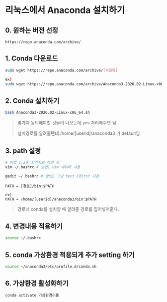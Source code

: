 # 리눅스에서 Anaconda 설치하기



## 0. 원하는 버전 선정

```
https://repo.anaconda.com/archive/
```



## 1. Conda 다운로드

```bash
sudo wget https://repo.anaconda.com/archive/[파일명]

ex)
sudo wget https://repo.anaconda.com/archive/Anaconda3-2020.02-Linux-x86_64.sh
```



## 2. Conda 설치하기

```bash
bash Anaconda3-2020.02-Linux-x86_64.sh
```

> 몇가지 동의해야할 것들이 나오는데 yes 처리해주면 됨
>
> 설치경로를 알려줄텐데 /home/[userid]/anaconda3 가 default임



## 3. path 설정

```bash
# 방법 1,2중 한가지로 하면 됨
vim ~/.bashrc # 방법1 vim 에디터 사용

gedit ~/.bashrc # 방법2 그냥 text Editor 사용
```

```vim
PATH = [경로]/bin:$PATH

ex)
PATH = /home/[userid]/anaconda3/bin:$PATH
```

> 경로에 conda를 설치할 때 알려준 경로를 집어넣어준다.



## 4. 변경내용 적용하기

```bash
source ~/.bashrc
```



## 5. conda 가상환경 적용되게 추가 setting 하기

```bash
source ~/anaconda3/etc/profile.d/conda.sh
```



## 6. 가상환경 활성화하기

```bash
conda activate 가상환경이름
```

